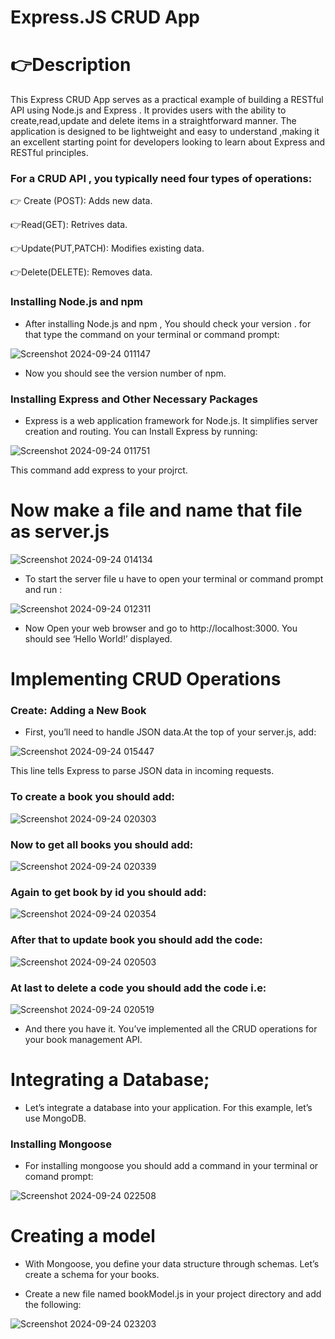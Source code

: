 # Express.JS CRUD App

# 👉Description

   This Express CRUD App serves as a practical example of building a RESTful API using Node.js and Express . It provides users with the ability to create,read,update and delete items in a straightforward manner. The application is designed to be lightweight and easy to understand ,making it an excellent starting point for developers looking to learn about Express and RESTful principles.

### For a CRUD API , you typically need four types of operations:

👉 Create (POST): Adds new data.

👉Read(GET): Retrives data.

👉Update(PUT,PATCH): Modifies existing data.

👉Delete(DELETE): Removes data.



### Installing Node.js and npm

- After installing Node.js and npm , You should check your version . for that type the command on your terminal or command prompt:

![Screenshot 2024-09-24 011147](https://github.com/user-attachments/assets/a99240e8-d130-42a4-ab31-d4bfd2a2298b)

- Now you should see the version number of npm.

### Installing Express and Other Necessary Packages

- Express is a web application framework for Node.js. It simplifies server creation and routing. You can Install Express by running:


![Screenshot 2024-09-24 011751](https://github.com/user-attachments/assets/36657153-53b6-409f-9111-7a3202ea8cde)

This command add express to your projrct.

# Now make a file and name that file as server.js

![Screenshot 2024-09-24 014134](https://github.com/user-attachments/assets/0c5b1893-faa3-48b5-a736-4b2eb91a484a)

- To start the server file u have to open your terminal or command prompt and run :

![Screenshot 2024-09-24 012311](https://github.com/user-attachments/assets/15aa6490-7fae-4ffb-85d2-3503f021d501)

- Now Open your web browser and go to http://localhost:3000. You should see ‘Hello World!’ displayed.

# Implementing CRUD Operations
### Create: Adding a New Book
- First, you’ll need to handle JSON data.At the top of your server.js, add:

![Screenshot 2024-09-24 015447](https://github.com/user-attachments/assets/0018c7ef-caf4-4257-a693-d1b13c4fe827)

This line tells Express to parse JSON data in incoming requests.
### To create a book you should add:

![Screenshot 2024-09-24 020303](https://github.com/user-attachments/assets/84ae832c-30bb-4087-b80f-092b85d24f57)

### Now to get all books you should add:

![Screenshot 2024-09-24 020339](https://github.com/user-attachments/assets/072e5da7-44a2-4505-a9ae-026ec6bf01be)

### Again to get book by id you should add:

![Screenshot 2024-09-24 020354](https://github.com/user-attachments/assets/5551bc97-e424-496c-9530-d74a3d990ccd)

### After that to update book you should add the code:

![Screenshot 2024-09-24 020503](https://github.com/user-attachments/assets/5fe4e615-0ae4-410d-89f2-3942e754692d)

### At last to delete a code you should add the code i.e:

![Screenshot 2024-09-24 020519](https://github.com/user-attachments/assets/bc8013f6-0fa8-4e4c-8149-a2dd4175d59c)

- And there you have it. You’ve implemented all the CRUD operations for your book management API.

# Integrating a Database;
- Let’s integrate a database into your application. For this example, let’s use MongoDB.

### Installing Mongoose
- For installing mongoose you should add a command in your terminal or comand prompt:

![Screenshot 2024-09-24 022508](https://github.com/user-attachments/assets/468f64e2-5369-4e65-93f6-f5cc5a11288b)

# Creating a model
- With Mongoose, you define your data structure through schemas. Let’s create a schema for your books.

- Create a new file named bookModel.js in your project directory and add the following:

![Screenshot 2024-09-24 023203](https://github.com/user-attachments/assets/4e302316-0d36-492b-bcaa-15d18e2d9bb5)
